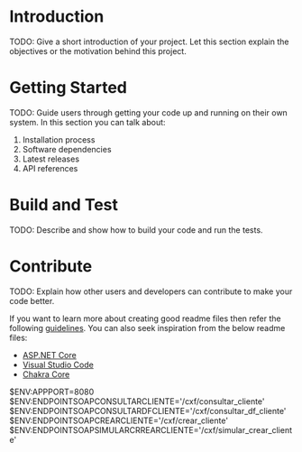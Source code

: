 # Introduction 
TODO: Give a short introduction of your project. Let this section explain the objectives or the motivation behind this project. 

# Getting Started
TODO: Guide users through getting your code up and running on their own system. In this section you can talk about:
1.	Installation process
2.	Software dependencies
3.	Latest releases
4.	API references

# Build and Test
TODO: Describe and show how to build your code and run the tests. 

# Contribute
TODO: Explain how other users and developers can contribute to make your code better. 

If you want to learn more about creating good readme files then refer the following [guidelines](https://docs.microsoft.com/en-us/azure/devops/repos/git/create-a-readme?view=azure-devops). You can also seek inspiration from the below readme files:
- [ASP.NET Core](https://github.com/aspnet/Home)
- [Visual Studio Code](https://github.com/Microsoft/vscode)
- [Chakra Core](https://github.com/Microsoft/ChakraCore)




$ENV:APPPORT=8080
$ENV:ENDPOINTSOAPCONSULTARCLIENTE='/cxf/consultar_cliente'
$ENV:ENDPOINTSOAPCONSULTARDFCLIENTE='/cxf/consultar_df_cliente'
$ENV:ENDPOINTSOAPCREARCLIENTE='/cxf/crear_cliente'
$ENV:ENDPOINTSOAPSIMULARCRREARCLIENTE='/cxf/simular_crear_cliente'
